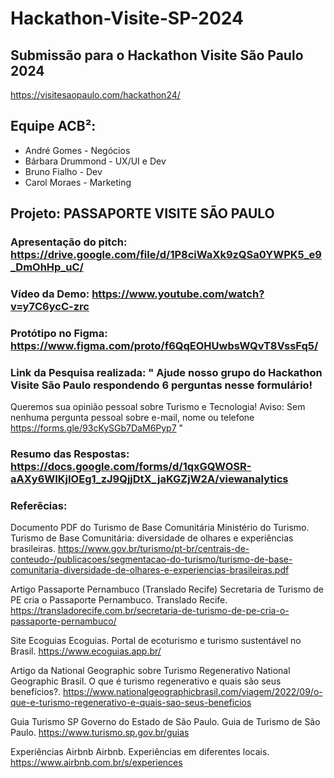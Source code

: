 # Hackathon-Visite-SP-2024

## Submissão para o Hackathon Visite São Paulo 2024
https://visitesaopaulo.com/hackathon24/


## Equipe ACB²:
- André Gomes - Negócios
- Bárbara Drummond - UX/UI e Dev
- Bruno Fialho - Dev
- Carol Moraes - Marketing

## Projeto: PASSAPORTE VISITE SÃO PAULO

### Apresentação do pitch: https://drive.google.com/file/d/1P8ciWaXk9zQSa0YWPK5_e9_DmOhHp_uC/

###  Vídeo da Demo: https://www.youtube.com/watch?v=y7C6ycC-zrc

### Protótipo no Figma: https://www.figma.com/proto/f6QqEOHUwbsWQvT8VssFq5/

### Link da Pesquisa realizada: " Ajude nosso grupo do Hackathon Visite São Paulo respondendo 6 perguntas nesse formulário!
Queremos sua opinião pessoal sobre Turismo e Tecnologia! Aviso: Sem nenhuma pergunta pessoal sobre e-mail, nome ou telefone
https://forms.gle/93cKySGb7DaM6Pyp7 "

### Resumo das Respostas: https://docs.google.com/forms/d/1qxGQWOSR-aAXy6WIKjIOEg1_zJ9QjjDtX_jaKGZjW2A/viewanalytics


### Referêcias:

Documento PDF do Turismo de Base Comunitária Ministério do Turismo. Turismo de Base Comunitária: diversidade de olhares e experiências brasileiras. https://www.gov.br/turismo/pt-br/centrais-de-conteudo-/publicacoes/segmentacao-do-turismo/turismo-de-base-comunitaria-diversidade-de-olhares-e-experiencias-brasileiras.pdf

Artigo Passaporte Pernambuco (Translado Recife) Secretaria de Turismo de PE cria o Passaporte Pernambuco. Translado Recife. https://transladorecife.com.br/secretaria-de-turismo-de-pe-cria-o-passaporte-pernambuco/

Site Ecoguias Ecoguias. Portal de ecoturismo e turismo sustentável no Brasil.
https://www.ecoguias.app.br/

Artigo da National Geographic sobre Turismo Regenerativo National Geographic Brasil. O que é turismo regenerativo e quais são seus benefícios?. https://www.nationalgeographicbrasil.com/viagem/2022/09/o-que-e-turismo-regenerativo-e-quais-sao-seus-beneficios

Guia Turismo SP Governo do Estado de São Paulo. Guia de Turismo de São Paulo. 
https://www.turismo.sp.gov.br/guias

Experiências Airbnb Airbnb. Experiências em diferentes locais. 
https://www.airbnb.com.br/s/experiences
